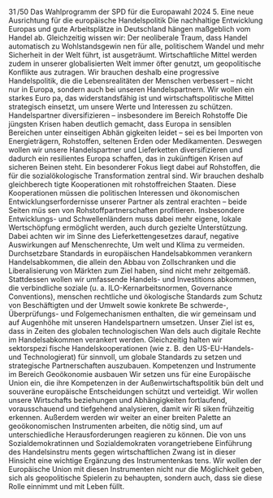 31 /50
Das Wahlprogramm der SPD für die Europawahl 2024
5. Eine neue Ausrichtung für die europäische Handelspolitik
Die nachhaltige Entwicklung Europas und gute Arbeitsplätze in Deutschland hängen maßgeblich vom 
Handel ab. Gleichzeitig wissen wir: Der neoliberale Traum, dass Handel automatisch zu Wohlstandsgewin­
nen für alle, politischem Wandel und mehr Sicherheit in der Welt führt, ist ausgeträumt. Wirtschaftliche 
Mittel werden zudem in unserer globalisierten Welt immer öfter genutzt, um geopolitische Konflikte aus­
zutragen. Wir brauchen deshalb eine progressive Handelspolitik, die die Lebensrealitäten der Menschen 
verbessert – nicht nur in Europa, sondern auch bei unseren Handelspartnern. Wir wollen ein starkes Euro­
pa, das widerstandsfähig ist und wirtschaftspolitische Mittel strategisch einsetzt, um unsere Werte und 
Interessen zu schützen.
Handelspartner diversifizieren – insbesondere im Bereich Rohstoffe
Die jüngsten Krisen haben deutlich gemacht, dass Europa in sensiblen Bereichen unter einseitigen Abhän­
gigkeiten leidet – sei es bei Importen von Energieträgern, Rohstoffen, seltenen Erden oder Medikamenten. 
Deswegen wollen wir unsere Handelspartner und Lieferketten diversifizieren und dadurch ein resilientes 
Europa schaffen, das in zukünftigen Krisen auf sicheren Beinen steht. Ein besonderer Fokus liegt dabei auf 
Rohstoffen, die für die sozialökologische Transformation zentral sind. Wir brauchen deshalb gleichberech­
tigte Kooperationen mit rohstoffreichen Staaten. Diese Kooperationen müssen die politischen Interessen 
und ökonomischen Entwicklungserfordernisse unserer Partner als zentral erachten – beide Seiten müs­
sen von Rohstoffpartnerschaften profitieren. Insbesondere Entwicklungs- und Schwellenländern muss 
dabei mehr eigene, lokale Wertschöpfung ermöglicht werden, auch durch gezielte Unterstützung. Dabei 
achten wir im Sinne des Lieferkettengesetzes darauf, negative Auswirkungen auf Menschenrechte, Um­
welt und Klima zu vermeiden.
Durchsetzbare Standards in europäischen Handelsabkommen verankern
Handelsabkommen, die allein den Abbau von Zollschranken und die Liberalisierung von Märkten zum 
Ziel haben, sind nicht mehr zeitgemäß. Stattdessen wollen wir umfassende Handels- und Investitions­
abkommen, die verbindliche soziale (u. a. ILO-Kernarbeitsnormen, Governance Conventions), menschen­
rechtliche und ökologische Standards zum Schutz von Beschäftigten und der Umwelt sowie konkrete Be­
schwerde-, Überprüfungs- und Folgemechanismen enthalten, die wir gemeinsam und auf Augenhöhe mit 
unseren Handelspartnern umsetzen. Unser Ziel ist es, dass in Zeiten des globalen technologischen Wan­
dels auch digitale Rechte im Handelsabkommen verankert werden. Gleichzeitig halten wir sektorspezi­
fische Handelskooperationen (wie z. B. den US-EU-Handels- und Technologierat) für sinnvoll, um globale 
Standards zu setzen und strategische Partnerschaften auszubauen.
Kompetenzen und Instrumente im Bereich Geoökonomie ausbauen
Wir setzen uns für eine Europäische Union ein, die ihre Kompetenzen in der Außenwirtschaftspolitik bün­
delt und souveräne europäische Entscheidungen schützt und verteidigt. Wir wollen unsere Wirtschafts­
beziehungen und Abhängigkeiten fortlaufend, vorausschauend und tiefgehend analysieren, damit wir Ri­
siken frühzeitig erkennen. Außerdem werden wir weiter an einer breiten Palette an geoökonomischen 
Instrumenten arbeiten, die nötig sind, um auf unterschiedliche Herausforderungen reagieren zu können. 
Die von uns Sozialdemokratinnen und Sozialdemokraten vorangetriebene Einführung des Handelsinstru­
ments gegen wirtschaftlichen Zwang ist in dieser Hinsicht eine wichtige Ergänzung des Instrumentenkas­
tens. Wir wollen der Europäische Union mit diesen Instrumenten nicht nur die Möglichkeit geben, sich als 
geopolitische Spielerin zu behaupten, sondern auch, dass sie diese Rolle einnimmt und mit Leben füllt.
